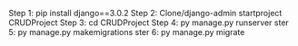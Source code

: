 Step 1: pip install django==3.0.2
Step 2: Clone/django-admin startproject CRUDProject
Step 3: cd CRUDProject
Step 4: py manage.py runserver
ster 5: py manage.py makemigrations
ster 6: py manage.py migrate
